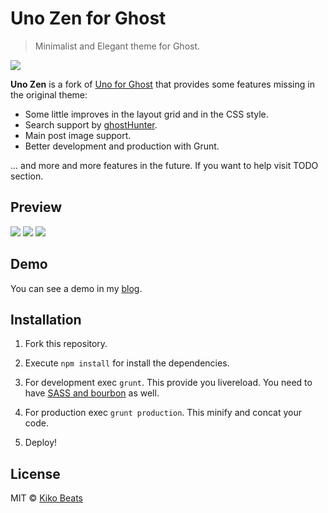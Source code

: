 # Uno Zen for Ghost

> Minimalist and Elegant theme for Ghost.

![](http://i.imgur.com/JJKXd2O.jpg)

**Uno Zen** is a fork of [Uno for Ghost](https://github.com/daleanthony/Uno) that provides some features missing in the original theme:

* Some little improves in the layout grid and in the CSS style.
* Search support by [ghostHunter](https://github.com/i11ume/ghostHunter/).
* Main post image support.
* Better development and production with Grunt.

... and more and more features in the future. If you want to help visit TODO section.

## Preview

![](http://i.imgur.com/YZXKWcW.png)
![](http://i.imgur.com/6m4kKsy.png)
![](http://i.imgur.com/BqJBN0X.jpg)

## Demo

You can see a demo in my [blog](http://blog.kikobeats.com).

## Installation

1) Fork this repository.

2) Execute `npm install` for install the dependencies.

3) For development exec `grunt`. This provide you livereload. You need to have [SASS and bourbon](https://github.com/daleanthony/uno#development) as well.

4) For production exec `grunt production`. This minify and concat your code.

5) Deploy!

## License

MIT © [Kiko Beats](kikobeats.com)
